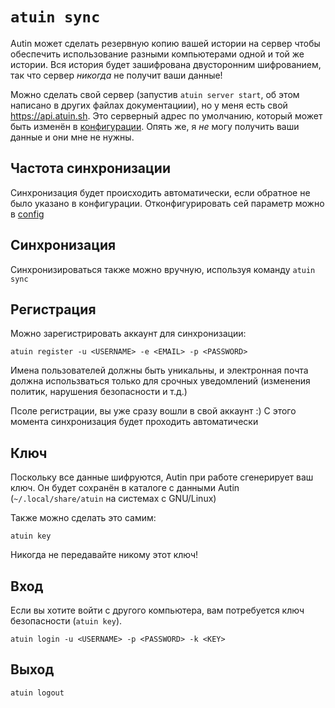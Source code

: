 # `atuin sync`

Autin может сделать резервную копию вашей истории на сервер чтобы обеспечить использование 
разными компьютерами одной и той же истории. Вся история будет зашифрована двусторонним шифрованием,
так что сервер _никогда_ не получит ваши данные!

Можно сделать свой сервер (запустив `atuin server start`, об этом написано в других 
файлах документациии), но у меня есть свой https://api.atuin.sh. Это серверный адрес по умолчанию,
который может быть изменён в [конфигурации](config_ru.md). Опять же, я _не_ могу получить ваши данные 
и они мне не нужны.

## Частота синхронизации

Синхронизация будет происходить автоматически, если обратное не было указано в конфигурации.
Отконфигурировать сей параметр можно в [config](config_ru.md)

## Синхронизация

Синхронизироваться также можно вручную, используя команду `atuin sync`

## Регистрация

Можно зарегистрировать аккаунт для синхронизации:

```
atuin register -u <USERNAME> -e <EMAIL> -p <PASSWORD>
```

Имена пользователей должны быть уникальны, и электронная почта должна использваться 
только для срочных уведомлений (изменения политик, нарушения безопасности и т.д.)

Псоле регистрации, вы уже сразу вошли в свой аккаунт :) С этого момента синхронизация 
будет проходить автоматически

## Ключ

Поскольку все данные шифруются, Autin при работе сгенерирует ваш ключ. Он будет сохранён в 
каталоге с данными Autin (`~/.local/share/atuin` на системах с GNU/Linux)

Также можно сделать это самим:

```
atuin key
```

Никогда не передавайте никому этот ключ!

## Вход

Если вы хотите войти с другого компьютера, вам потребуется ключ безопасности (`atuin key`).

```
atuin login -u <USERNAME> -p <PASSWORD> -k <KEY>
```

## Выход

```
atuin logout
```
